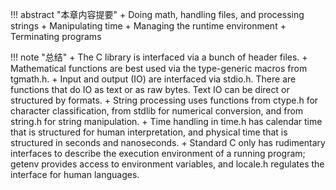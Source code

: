 !!! abstract "本章内容提要"
    + Doing math, handling files, and processing strings
    + Manipulating time
    + Managing the runtime environment
    + Terminating programs

!!! note "总结"
    + The C library is interfaced via a bunch of header files.
    + Mathematical functions are best used via the type-generic macros from tgmath.h.
    + Input and output (IO) are interfaced via stdio.h. There are functions that do IO as text or as raw bytes. Text IO can be direct or structured by formats.
    + String processing uses functions from ctype.h for character classification, from stdlib for numerical conversion, and from string.h for string manipulation.
    + Time handling in time.h has calendar time that is structured for human interpretation, and physical time that is structured in seconds and nanoseconds.
    + Standard C only has rudimentary interfaces to describe the execution environment of a running program; getenv provides access to environment variables, and locale.h regulates the interface for human languages.